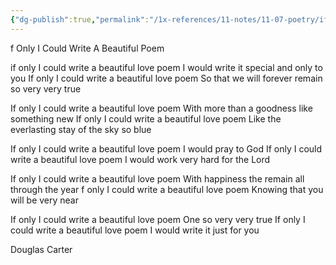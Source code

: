 ```yaml
---
{"dg-publish":true,"permalink":"/1x-references/11-notes/11-07-poetry/if-only-i-could-write-a-beautiful-poem-douglas-carter/","title":"If Only I Could Write A Beautiful Poem - Douglas Carter","created":"2024-02-14T20:18:17.955+03:00","updated":"2024-02-14T20:18:17.955+03:00"}
---
```



f Only I Could Write A Beautiful Poem
  	
if only I could write a beautiful love poem
I would write it special and only to you
If only I could write a beautiful love poem
So that we will forever remain so very very true

If only I could write a beautiful love poem
With more than a goodness like something new
If only I could write a beautiful love poem
Like the everlasting stay of the sky so blue

If only I could write a beautiful love poem
I would pray to God
If only I could write a beautiful love poem
I would work very hard for the Lord

If only I could write a beautiful love poem
With happiness the remain all through the year
f only I could write a beautiful love poem
Knowing that you will be very near

If only I could write a beautiful love poem
One so very very true
If only I could write a beautiful love poem
I would write it just for you

Douglas Carter 